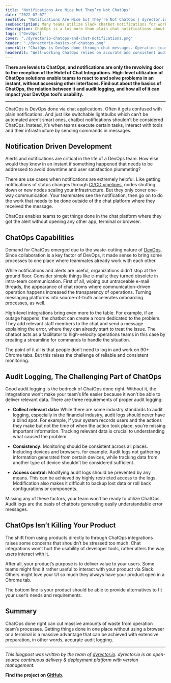 ```yaml
---
title: "Notifications Are Nice but They’re Not ChatOps"
date: "2022-07-07"
seoTitle: "Notifications Are Nice but They’re Not ChatOps | dyrector.io"
seoDescription: Many teams utilize Slack chatbot notifications for work but ChatOps offers a lot more than that. Learn about the basics of ChatOps.
description: ChatOps is a lot more than plain chat notifications about your app being deployed. But how can your team get it right? Read our blog post to find out.
tags: ["DevOps"]
cover: "./dyrectorio-chatops-and-chat-notifications.png"
header: "./dyrectorio-basics-of-chatops.png"
coverAlt: "ChatOps is DevOps done through chat messages. Operation teams are enabled to execute actions without opening an application or a terminal."
headerAlt: "Well-working ChatOps relies on accurate and consistent audit logging. Without it, you can't implement ChatOps workflows into your operations."
---
```


**There are levels to ChatOps, and notifications are only the revolving door to the reception of the Hotel of Chat Integrations. High-level utilization of ChatOps solutions enable teams to react to and solve problems in an instant, without accessing other interfaces. Find out about the basics of ChatOps, the relation between it and audit logging, and how all of it can impact your DevOps tool’s usability.**

---

ChatOps is DevOps done via chat applications. Often it gets confused with plain notifications. And just like switchable lightbulbs which can’t be automated aren’t smart ones, chatbot notifications shouldn’t be considered ChatOps. Instead, it’s when teams execute certain tasks, interact with tools and their infrastructure by sending commands in messages.

## Notification Driven Development

Alerts and notifications are critical in the life of a DevOps team. How else would they know in an instant if something happened that needs to be addressed to avoid downtime and user satisfaction plummeting?

There are use cases when notifications are extremely helpful. Like getting notifications of status changes through [CI/CD pipelines](https://blog.dyrectorio.com/2022-01-02-cicd/), nodes shutting down or new nodes scaling your infrastructure. But they only cover one-way communication. Your teammates see the notification, then go on to do the work that needs to be done outside of the chat platform where they received the message.

ChatOps enables teams to get things done in the chat platform where they got the alert without opening any other app, terminal or browser.

## ChatOps Capabilities

Demand for ChatOps emerged due to the waste-cutting nature of [DevOps](https://blog.dyrectorio.com/2021-11-03-devops-differ/). Since collaboration is a key factor of DevOps, it made sense to bring some processes to one place where teammates already work with each other.

While notifications and alerts are useful, organizations didn’t stop at the ground floor. Consider simple things like e-mails; they turned obsolete in intra-team communication. First of all, wiping out untraceable e-mail threads, the appearance of chat rooms where communication-driven operation happens increased the transparency of operations. Turning messaging platforms into source-of-truth accelerates onboarding processes, as well.

High-level integrations bring even more to the table. For example, if an outage happens, the chatbot can create a room dedicated to the problem. They add relevant staff members to the chat and send a message explaining the error, where they can already start to treat the issue. The chatbot acts as a facilitator to high-velocity operations teams in this case by creating a streamline for commands to handle the situation.

The point of it all is that people don’t need to log in and work on 90+ Chrome tabs. But this raises the challenge of reliable and consistent monitoring.

## Audit Logging, The Challenging Part of ChatOps

Good audit logging is the bedrock of ChatOps done right. Without it, the integrations won’t make your team’s life easier because it won’t be able to deliver relevant data. There are three requirements of proper audit logging:

- **Collect relevant data:** While there are some industry standards to audit logging, especially in the financial industry, audit logs should never have a blind spot. For example, if your system records users and the actions they make but not the time of when the action took place, you’re missing important information. Tracking relevant data is crucial to understanding what caused the problem.

- **Consistency:** Monitoring should be consistent across all places. Including devices and browsers, for example. Audit logs not gathering information generated from certain devices, while tracking data from another type of device shouldn’t be considered sufficient.

- **Access control:** Modifying audit logs should be prevented by any means. This can be achieved by highly restricted access to the logs. Modification also makes it difficult to backup lost data or roll back configurations or components.

Missing any of these factors, your team won’t be ready to utilize ChatOps. Audit logs are the basis of chatbots generating easily understandable error messages.

## ChatOps Isn’t Killing Your Product

The shift from using products directly to through ChatOps integrations raises some concerns that shouldn’t be stressed too much. Chat integrations won’t hurt the usability of developer tools, rather alters the way users interact with it.

After all, your product’s purpose is to deliver value to your users. Some teams might find it rather useful to interact with your product via Slack. Others might love your UI so much they always have your product open in a Chrome tab.

The bottom line is your product should be able to provide alternatives to fit your user’s needs and requirements.

## Summary

ChatOps done right can cut massive amounts of waste from operation team’s processes. Getting things done in one place without using a browser or a terminal is a massive advantage that can be achieved with extensive preparation, in other words, accurate audit logging.

---

_This blogpost was written by the team of [dyrector.io](https://dyrectorio.com). dyrector.io is an open-source continuous delivery & deployment platform with version management._

**Find the project on [GitHub](https://github.com/dyrector-io/dyrectorio/).**

